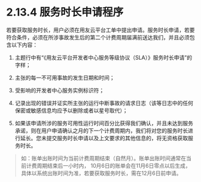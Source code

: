 # 2.13.4 服务时长申请程序

若要获取服务时长，用户必须在用友云平台工单中提出申请。服务时长申请，若要符合条件，必须在所涉事故发生后的第二个计费周期届满前送达我们，并且必须包含以下内容：

1. 主题行中有“《用友云平台开发者中心服务等级协议（SLA）》服务时长申请”的字样；

2. 主张的每一不可用事故的发生日期和时间；

3. 受影响的开发者中心服务实例标识符；

4. 记录出现的错误并证实所主张的运行中断事故的请求日志（该等日志中的任何保密或敏感信息均应予以删除或者以星号取代）；

5. 如果该申请所涉的服务可用性运行时间百分比获得我们确认，并且未达到服务承诺，则在用户申请确认之月的下一个计费周期内，我们将对您的服务时长进行延长。您未提交服务时长申请以及上文要求的其他信息的，将无资格获取服务时长。

> 如：账单出账时间为当前计费周期结束（自然月）。账单出账时间通常在当前计费周期结束后一小时内， 10月6日的账单会在11月6日零点以后生成， 具体以系统出账时间为准，若要获取服务时长，需在12月6日前申请。